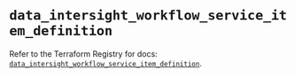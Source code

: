 # `data_intersight_workflow_service_item_definition`

Refer to the Terraform Registry for docs: [`data_intersight_workflow_service_item_definition`](https://registry.terraform.io/providers/ciscodevnet/intersight/1.0.71/docs/data-sources/workflow_service_item_definition).
